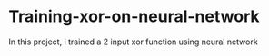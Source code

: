 # Training-xor-on-neural-network
In this project, i trained a 2 input xor function using neural network
